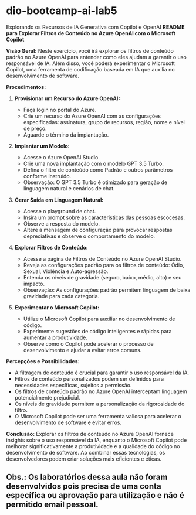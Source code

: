 # dio-bootcamp-ai-lab5
 Explorando os Recursos de IA Generativa com Copilot e OpenAI
**README para Explorar Filtros de Conteúdo no Azure OpenAI com o Microsoft Copilot**

**Visão Geral:**
Neste exercício, você irá explorar os filtros de conteúdo padrão no Azure OpenAI para entender como eles ajudam a garantir o uso responsável de IA. Além disso, você poderá experimentar o Microsoft Copilot, uma ferramenta de codificação baseada em IA que auxilia no desenvolvimento de software.

**Procedimentos:**

1. **Provisionar um Recurso do Azure OpenAI:**
   - Faça login no portal do Azure.
   - Crie um recurso do Azure OpenAI com as configurações especificadas: assinatura, grupo de recursos, região, nome e nível de preço.
   - Aguarde o término da implantação.

2. **Implantar um Modelo:**
   - Acesse o Azure OpenAI Studio.
   - Crie uma nova implantação com o modelo GPT 3.5 Turbo.
   - Defina o filtro de conteúdo como Padrão e outros parâmetros conforme instruído.
   - Observação: O GPT 3.5 Turbo é otimizado para geração de linguagem natural e cenários de chat.

3. **Gerar Saída em Linguagem Natural:**
   - Acesse o playground de chat.
   - Insira um prompt sobre as características das pessoas escocesas.
   - Observe a resposta do modelo.
   - Altere a mensagem de configuração para provocar respostas depreciativas e observe o comportamento do modelo.

4. **Explorar Filtros de Conteúdo:**
   - Acesse a página de Filtros de Conteúdo no Azure OpenAI Studio.
   - Reveja as configurações padrão para os filtros de conteúdo: Ódio, Sexual, Violência e Auto-agressão.
   - Entenda os níveis de gravidade (seguro, baixo, médio, alto) e seu impacto.
   - Observação: As configurações padrão permitem linguagem de baixa gravidade para cada categoria.

5. **Experimentar o Microsoft Copilot:**
   - Utilize o Microsoft Copilot para auxiliar no desenvolvimento de código.
   - Experimente sugestões de código inteligentes e rápidas para aumentar a produtividade.
   - Observe como o Copilot pode acelerar o processo de desenvolvimento e ajudar a evitar erros comuns.

**Percepções e Possibilidades:**
- A filtragem de conteúdo é crucial para garantir o uso responsável da IA.
- Filtros de conteúdo personalizados podem ser definidos para necessidades específicas, sujeitos a permissão.
- Os filtros de conteúdo padrão no Azure OpenAI interceptam linguagem potencialmente prejudicial.
- Os níveis de gravidade permitem a personalização da rigorosidade do filtro.
- O Microsoft Copilot pode ser uma ferramenta valiosa para acelerar o desenvolvimento de software e evitar erros.


**Conclusão:**
Explorar os filtros de conteúdo no Azure OpenAI fornece insights sobre o uso responsável da IA, enquanto o Microsoft Copilot pode melhorar significativamente a produtividade e a qualidade do código no desenvolvimento de software. Ao combinar essas tecnologias, os desenvolvedores podem criar soluções mais eficientes e éticas.


## Obs.: Os laboratórios dessa aula não foram desenvolvidos pois precisa de uma conta específica ou aprovação para utilização e não é permitido email pessoal.
